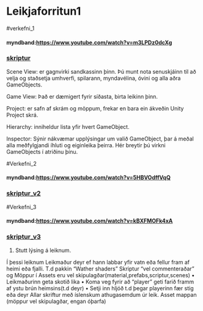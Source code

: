 # Leikjaforritun1

#verkefni_1
#### myndband:https://www.youtube.com/watch?v=m3LPDz0dcXg
### [skriptur](skriftur)

Scene View: er gagnvirki sandkassinn þinn. Þú munt nota senuskjáinn til að velja og staðsetja umhverfi, spilarann, myndavélina, óvini og alla aðra GameObjects.

Game View: Það er dæmigert fyrir síðasta, birta leikinn þinn.

Project: er safn af skrám og möppum, frekar en bara ein ákveðin Unity Project skrá.

Hierarchy: inniheldur lista yfir hvert GameObject.

Inspector: Sýnir nákvæmar upplýsingar um valið GameObject, þar á meðal alla meðfylgjandi íhluti og eiginleika þeirra. Hér breytir þú virkni GameObjects í atriðinu þínu.

#Verkefni_2
#### myndband:https://www.youtube.com/watch?v=5HBVOdffVqQ
### [skriptur_v2](skriftur_v2)





#Verkefni_3
#### myndband:https://www.youtube.com/watch?v=kBXFMOFk4xA
### [skriptur_v3](skriftur_v3)

1.	Stutt lýsing á leiknum.

Í þessi leiknum Leikmaður deyr ef hann labbar yfir vatn eða fellur fram af heimi eða fjalli. T.d pakkin “Wather shaders”
Skriptur “vel commenteraðar”  og	Möppur í Assets eru vel skipulagðar(material,prefabs,scriptur,scenes)
•	Leikmaðurinn geta skotið lika
•	Koma veg fyrir að “player” geti farið framm af ystu brún heimsins(t.d deyr)
•	Setji inn hljóð t.d þegar playerinn fær stig eða deyr
	Allar skriftur með íslenskum athugasemdum úr leik.
  Asset mappan (möppur vel skipulagðar, engan óþarfa)
